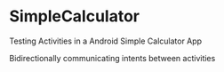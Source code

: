 # SimpleCalculator

Testing Activities in a Android Simple Calculator App

Bidirectionally communicating intents between activities
